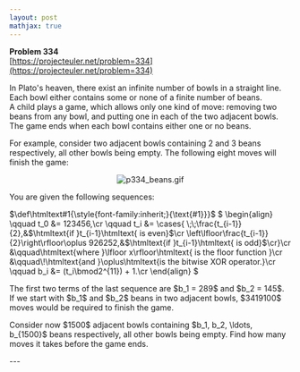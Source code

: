 ```yaml
---
layout: post
mathjax: true
---
```

**Problem 334**  
[https://projecteuler.net/problem=334](https://projecteuler.net/problem=334)

<p>In Plato's heaven, there exist an infinite number of bowls in a straight line.<br />
Each bowl either contains some or none of a finite number of beans.<br />
A child plays a game, which allows only one kind of move: removing two beans from any bowl, and putting one in each of the two adjacent bowls.<br /> The game ends when each bowl contains either one or no beans.</p>

<p>For example, consider two adjacent bowls containing 2 and 3 beans respectively, all other bowls being empty. The following eight moves will finish the game:</p>

<div align="center"><img src="https://projecteuler.net/project/images/p334_beans.gif" class="dark_img" alt="p334_beans.gif" /></div>

<p>You are given the following sequences:<br /></p>

<p>
$\def\htmltext#1{\style{font-family:inherit;}{\text{#1}}}$
$
\begin{align}
\qquad t_0 &amp;= 123456,\cr
\qquad t_i &amp;= \cases{
\;\;\frac{t_{i-1}}{2},&amp;$\htmltext{if }t_{i-1}\htmltext{ is even}$\cr
\left\lfloor\frac{t_{i-1}}{2}\right\rfloor\oplus 926252,&amp;$\htmltext{if }t_{i-1}\htmltext{ is odd}$\cr}\cr
&amp;\qquad\htmltext{where }\lfloor x\rfloor\htmltext{ is the floor function }\cr
&amp;\qquad\!\htmltext{and }\oplus\htmltext{is the bitwise XOR operator.}\cr
\qquad b_i &amp;= (t_i\bmod2^{11}) + 1.\cr
\end{align}
$
</p>

<p>The first two terms of the last sequence are $b_1 = 289$ and $b_2 = 145$.<br />
If we start with $b_1$ and $b_2$ beans in two adjacent bowls, $3419100$ moves would be required to finish the game.</p>

<p>Consider now $1500$ adjacent bowls containing $b_1, b_2, \ldots, b_{1500}$ beans respectively, all other bowls being empty. Find how many moves it takes before the game ends.</p>
---
